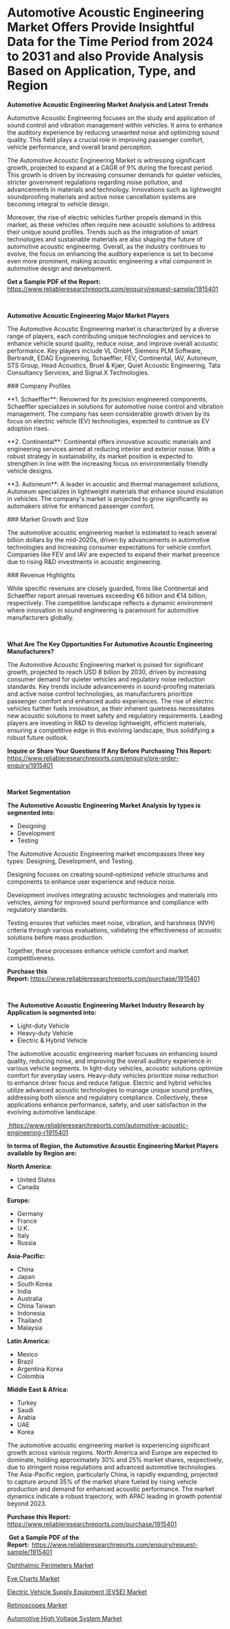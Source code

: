 <p><h1>Automotive Acoustic Engineering Market Offers Provide Insightful Data for the Time Period from 2024 to 2031 and also Provide Analysis Based on Application, Type, and Region</h1></p><p><strong>Automotive Acoustic Engineering Market Analysis and Latest Trends</strong></p>
<p><p>Automotive Acoustic Engineering focuses on the study and application of sound control and vibration management within vehicles. It aims to enhance the auditory experience by reducing unwanted noise and optimizing sound quality. This field plays a crucial role in improving passenger comfort, vehicle performance, and overall brand perception.</p><p>The Automotive Acoustic Engineering Market is witnessing significant growth, projected to expand at a CAGR of 9% during the forecast period. This growth is driven by increasing consumer demands for quieter vehicles, stricter government regulations regarding noise pollution, and advancements in materials and technology. Innovations such as lightweight soundproofing materials and active noise cancellation systems are becoming integral to vehicle design.</p><p>Moreover, the rise of electric vehicles further propels demand in this market, as these vehicles often require new acoustic solutions to address their unique sound profiles. Trends such as the integration of smart technologies and sustainable materials are also shaping the future of automotive acoustic engineering. Overall, as the industry continues to evolve, the focus on enhancing the auditory experience is set to become even more prominent, making acoustic engineering a vital component in automotive design and development.</p></p>
<p><strong>Get a Sample PDF of the Report:&nbsp;</strong> <a href="https://www.reliableresearchreports.com/enquiry/request-sample/1915401?utm_campaign=8&utm_medium=2&utm_source=Github&utm_content=ia&utm_term=04112024&utm_id=automotive-acoustic-engineering">https://www.reliableresearchreports.com/enquiry/request-sample/1915401</a></p>
<p>&nbsp;</p>
<p><strong>Automotive Acoustic Engineering Major Market Players</strong></p>
<p><p>The Automotive Acoustic Engineering market is characterized by a diverse range of players, each contributing unique technologies and services to enhance vehicle sound quality, reduce noise, and improve overall acoustic performance. Key players include VL GmbH, Siemens PLM Software, Bertrandt, EDAG Engineering, Schaeffler, FEV, Continental, IAV, Autoneum, STS Group, Head Acoustics, Bruel & Kjær, Quiet Acoustic Engineering, Tata Consultancy Services, and Signal.X Technologies.</p><p>### Company Profiles</p><p>**1. Schaeffler**: Renowned for its precision engineered components, Schaeffler specializes in solutions for automotive noise control and vibration management. The company has seen considerable growth driven by its focus on electric vehicle (EV) technologies, expected to continue as EV adoption rises.</p><p>**2. Continental**: Continental offers innovative acoustic materials and engineering services aimed at reducing interior and exterior noise. With a robust strategy in sustainability, its market position is expected to strengthen in line with the increasing focus on environmentally friendly vehicle designs. </p><p>**3. Autoneum**: A leader in acoustic and thermal management solutions, Autoneum specializes in lightweight materials that enhance sound insulation in vehicles. The company's market is projected to grow significantly as automakers strive for enhanced passenger comfort.</p><p>### Market Growth and Size</p><p>The automotive acoustic engineering market is estimated to reach several billion dollars by the mid-2020s, driven by advancements in automotive technologies and increasing consumer expectations for vehicle comfort. Companies like FEV and IAV are expected to expand their market presence due to rising R&D investments in acoustic engineering.</p><p>### Revenue Highlights</p><p>While specific revenues are closely guarded, firms like Continental and Schaeffler report annual revenues exceeding €6 billion and €14 billion, respectively. The competitive landscape reflects a dynamic environment where innovation in sound engineering is paramount for automotive manufacturers globally.</p></p>
<p>&nbsp;</p>
<p><strong>What Are The Key Opportunities For Automotive Acoustic Engineering Manufacturers?</strong></p>
<p><p>The Automotive Acoustic Engineering market is poised for significant growth, projected to reach USD 8 billion by 2030, driven by increasing consumer demand for quieter vehicles and regulatory noise reduction standards. Key trends include advancements in sound-proofing materials and active noise control technologies, as manufacturers prioritize passenger comfort and enhanced audio experiences. The rise of electric vehicles further fuels innovation, as their inherent quietness necessitates new acoustic solutions to meet safety and regulatory requirements. Leading players are investing in R&D to develop lightweight, efficient materials, ensuring a competitive edge in this evolving landscape, thus solidifying a robust future outlook.</p></p>
<p><strong>Inquire or Share Your Questions If Any Before Purchasing This Report:</strong> <a href="https://www.reliableresearchreports.com/enquiry/pre-order-enquiry/1915401?utm_campaign=8&utm_medium=2&utm_source=Github&utm_content=ia&utm_term=04112024&utm_id=automotive-acoustic-engineering">https://www.reliableresearchreports.com/enquiry/pre-order-enquiry/1915401</a></p>
<p>&nbsp;</p>
<p><strong>Market Segmentation</strong></p>
<p><strong>The Automotive Acoustic Engineering Market Analysis by types is segmented into:</strong></p>
<p><ul><li>Designing</li><li>Development</li><li>Testing</li></ul></p>
<p><p>The Automotive Acoustic Engineering market encompasses three key types: Designing, Development, and Testing. </p><p>Designing focuses on creating sound-optimized vehicle structures and components to enhance user experience and reduce noise. </p><p>Development involves integrating acoustic technologies and materials into vehicles, aiming for improved sound performance and compliance with regulatory standards. </p><p>Testing ensures that vehicles meet noise, vibration, and harshness (NVH) criteria through various evaluations, validating the effectiveness of acoustic solutions before mass production. </p><p>Together, these processes enhance vehicle comfort and market competitiveness.</p></p>
<p><strong>Purchase this Report:&nbsp;</strong><a href="https://www.reliableresearchreports.com/purchase/1915401?utm_campaign=8&utm_medium=2&utm_source=Github&utm_content=ia&utm_term=04112024&utm_id=automotive-acoustic-engineering">https://www.reliableresearchreports.com/purchase/1915401</a></p>
<p>&nbsp;</p>
<p><strong>The Automotive Acoustic Engineering Market Industry Research by Application is segmented into:</strong></p>
<p><ul><li>Light-duty Vehicle</li><li>Heavy-duty Vehicle</li><li>Electric & Hybrid Vehicle</li></ul></p>
<p><p>The automotive acoustic engineering market focuses on enhancing sound quality, reducing noise, and improving the overall auditory experience in various vehicle segments. In light-duty vehicles, acoustic solutions optimize comfort for everyday users. Heavy-duty vehicles prioritize noise reduction to enhance driver focus and reduce fatigue. Electric and hybrid vehicles utilize advanced acoustic technologies to manage unique sound profiles, addressing both silence and regulatory compliance. Collectively, these applications enhance performance, safety, and user satisfaction in the evolving automotive landscape.</p></p>
<p><a href="https://www.reliableresearchreports.com/automotive-acoustic-engineering-r1915401?utm_campaign=8&utm_medium=2&utm_source=Github&utm_content=ia&utm_term=04112024&utm_id=automotive-acoustic-engineering">&nbsp;https://www.reliableresearchreports.com/automotive-acoustic-engineering-r1915401</a></p>
<p><strong>In terms of Region, the Automotive Acoustic Engineering Market Players available by Region are:</strong></p>
<p>
    <p> <strong> North America: </strong>
        <ul>
            <li>United States</li>
            <li>Canada</li>
        </ul>
        </p> 
    <p> <strong> Europe: </strong>
        <ul>
            <li>Germany</li>
            <li>France</li>
            <li>U.K.</li>
            <li>Italy</li>
            <li>Russia</li>
        </ul>
        </p> 
    <p> <strong> Asia-Pacific: </strong>
        <ul>
            <li>China</li>
            <li>Japan</li>
            <li>South Korea</li>
            <li>India</li>
            <li>Australia</li>
            <li>China Taiwan</li>
            <li>Indonesia</li>
            <li>Thailand</li>
            <li>Malaysia</li>
        </ul>
        </p> 
    <p> <strong> Latin America: </strong>
        <ul>
            <li>Mexico</li>
            <li>Brazil</li>
            <li>Argentina Korea</li>
            <li>Colombia</li>
        </ul>
        </p> 
    <p> <strong> Middle East & Africa: </strong>
        <ul>
            <li>Turkey</li>
            <li>Saudi</li>
            <li>Arabia</li>
            <li>UAE</li>
            <li>Korea</li>
        </ul>
    </p>
    </p>
<p><p>The automotive acoustic engineering market is experiencing significant growth across various regions. North America and Europe are expected to dominate, holding approximately 30% and 25% market shares, respectively, due to stringent noise regulations and advanced automotive technologies. The Asia-Pacific region, particularly China, is rapidly expanding, projected to capture around 35% of the market share fueled by rising vehicle production and demand for enhanced acoustic performance. The market dynamics indicate a robust trajectory, with APAC leading in growth potential beyond 2023.</p></p>
<p><strong>Purchase this Report: </strong><a href="https://www.reliableresearchreports.com/purchase/1915401?utm_campaign=8&utm_medium=2&utm_source=Github&utm_content=ia&utm_term=04112024&utm_id=automotive-acoustic-engineering">https://www.reliableresearchreports.com/purchase/1915401</a></p>
<p>&nbsp;<strong>Get a Sample PDF of the Report:&nbsp;&nbsp;</strong><a href="https://www.reliableresearchreports.com/enquiry/request-sample/1915401?utm_campaign=8&utm_medium=2&utm_source=Github&utm_content=ia&utm_term=04112024&utm_id=automotive-acoustic-engineering">https://www.reliableresearchreports.com/enquiry/request-sample/1915401</a></p>
<p><strong></strong></p>
<p><p><a href="https://issuu.com/reportprime-2/docs/ophthalmic-perimeters-market-size-2_ddcc317fa7fb0c?utm_campaign=8&utm_medium=2&utm_source=Github&utm_content=ia&utm_term=04112024&utm_id=automotive-acoustic-engineering">Ophthalmic Perimeters Market</a></p><p><a href="https://issuu.com/reportprime-2/docs/eye-charts-market-size-2030.pptx_763cdb1a8fd223?utm_campaign=8&utm_medium=2&utm_source=Github&utm_content=ia&utm_term=04112024&utm_id=automotive-acoustic-engineering">Eye Charts Market</a></p><p><a href="https://github.com/cliffxbwergin/Market-Research-Report-List-1/blob/main/electric-vehicle-supply-equipment-evse-market.md?utm_campaign=8&utm_medium=2&utm_source=Github&utm_content=ia&utm_term=04112024&utm_id=automotive-acoustic-engineering">Electric Vehicle Supply Equipment (EVSE) Market</a></p><p><a href="https://issuu.com/reportprime-2/docs/retinoscopes-market-size-2030.pptx_af572fb13c0c0f?utm_campaign=8&utm_medium=2&utm_source=Github&utm_content=ia&utm_term=04112024&utm_id=automotive-acoustic-engineering">Retinoscopes Market</a></p><p><a href="https://github.com/loftinirkaakcsu/Market-Research-Report-List-1/blob/main/automotive-high-voltage-system-market.md?utm_campaign=8&utm_medium=2&utm_source=Github&utm_content=ia&utm_term=04112024&utm_id=automotive-acoustic-engineering">Automotive High Voltage System Market</a></p></p>